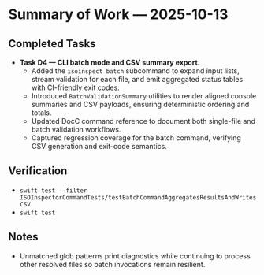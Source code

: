 # Summary of Work — 2025-10-13

## Completed Tasks

- **Task D4 — CLI batch mode and CSV summary export.**
  - Added the `isoinspect batch` subcommand to expand input lists, stream validation for each file, and emit aggregated status tables with CI-friendly exit codes.
  - Introduced `BatchValidationSummary` utilities to render aligned console summaries and CSV payloads, ensuring deterministic ordering and totals.
  - Updated DocC command reference to document both single-file and batch validation workflows.
  - Captured regression coverage for the batch command, verifying CSV generation and exit-code semantics.

## Verification

- `swift test --filter ISOInspectorCommandTests/testBatchCommandAggregatesResultsAndWritesCSV`
- `swift test`

## Notes

- Unmatched glob patterns print diagnostics while continuing to process other resolved files so batch invocations remain
  resilient.
